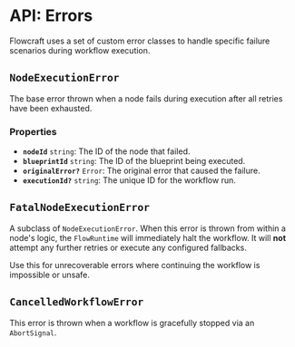 # API: Errors

Flowcraft uses a set of custom error classes to handle specific failure scenarios during workflow execution.

## `NodeExecutionError`

The base error thrown when a node fails during execution after all retries have been exhausted.

### Properties
-   **`nodeId`** `string`: The ID of the node that failed.
-   **`blueprintId`** `string`: The ID of the blueprint being executed.
-   **`originalError?`** `Error`: The original error that caused the failure.
-   **`executionId?`** `string`: The unique ID for the workflow run.

## `FatalNodeExecutionError`

A subclass of `NodeExecutionError`. When this error is thrown from within a node's logic, the `FlowRuntime` will immediately halt the workflow. It will **not** attempt any further retries or execute any configured fallbacks.

Use this for unrecoverable errors where continuing the workflow is impossible or unsafe.

## `CancelledWorkflowError`

This error is thrown when a workflow is gracefully stopped via an `AbortSignal`.
